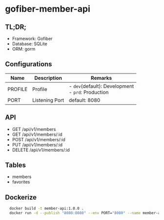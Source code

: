 # gofiber-member-api

## TL;DR;

- Framework: Gofiber
- Database: SQLite
- ORM: gorm

## Configurations

| Name    | Description    | Remarks                                        |
| ------- | -------------- | ---------------------------------------------- |
| PROFILE | Profile        | - `dev`(default): Development </br> - `prd`: Production |
| PORT    | Listening Port | default: 8080                                  |

## API

- GET /api/v1/members
- GET /api/v1/members/:id
- POST /api/v1/members/:id
- PUT /api/v1/members/:id
- DELETE /api/v1/members/:id

## Tables

- members
- favorites

## Dockerize

```bash
  docker build -t member-api:1.0.0 .
  docker run -d --publish "8080:8080" --env PORT="8080" --name member-api member-api:1.0.0
```